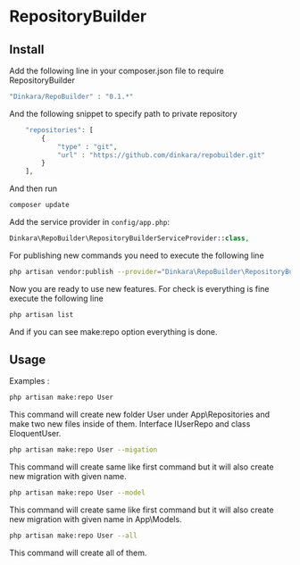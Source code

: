 # RepositoryBuilder

## Install
Add the following line in your composer.json file to require RepositoryBuilder
``` php
"Dinkara/RepoBuilder" : "0.1.*"
```
And the following snippet to specify path to private repository

``` php
	"repositories": [
		{
			"type" : "git",
			"url" : "https://github.com/dinkara/repobuilder.git"
		}
	],
```

And then run

``` bash
composer update
```

Add the service provider in `config/app.php`:

```php
Dinkara\RepoBuilder\RepositoryBuilderServiceProvider::class,
```

For publishing new commands you need to execute the following line

``` bash
php artisan vendor:publish --provider="Dinkara\RepoBuilder\RepositoryBuilderServiceProvider"
```



Now you are ready to use new features. For check is everything is fine execute the following line

``` bash
php artisan list
```

And if you can see make:repo option everything is done.

## Usage

Examples :

``` bash
php artisan make:repo User
```

This command will create new folder User under App\Repositories and make two  new files inside of them. Interface IUserRepo and class EloquentUser.

``` bash
php artisan make:repo User --migation
```

This command will create same like first command but it will also create new migration with given name. 

``` bash
php artisan make:repo User --model
```

This command will create same like first command but it will also create new migration with given name in App\Models. 

``` bash
php artisan make:repo User --all
```

This command will create all of them. 